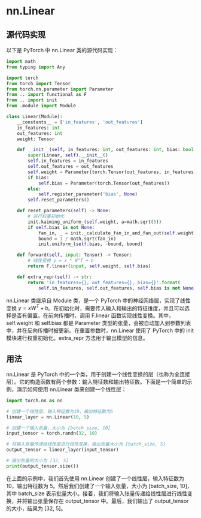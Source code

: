 # nn.Linear

## 源代码实现
以下是 PyTorch 中 nn.Linear 类的源代码实现：

```python
import math
from typing import Any

import torch
from torch import Tensor
from torch.nn.parameter import Parameter
from .. import functional as F
from .. import init
from .module import Module

class Linear(Module):
    __constants__ = ['in_features', 'out_features']
    in_features: int
    out_features: int
    weight: Tensor

    def __init__(self, in_features: int, out_features: int, bias: bool = True) -> None:
        super(Linear, self).__init__()
        self.in_features = in_features
        self.out_features = out_features
        self.weight = Parameter(torch.Tensor(out_features, in_features))
        if bias:
            self.bias = Parameter(torch.Tensor(out_features))
        else:
            self.register_parameter('bias', None)
        self.reset_parameters()

    def reset_parameters(self) -> None:
        # 进行权重初始化
        init.kaiming_uniform_(self.weight, a=math.sqrt(5))
        if self.bias is not None:
            fan_in, _ = init._calculate_fan_in_and_fan_out(self.weight)
            bound = 1 / math.sqrt(fan_in)
            init.uniform_(self.bias, -bound, bound)

    def forward(self, input: Tensor) -> Tensor:
        # 线性变换 y = x * W^T + b
        return F.linear(input, self.weight, self.bias)

    def extra_repr(self) -> str:
        return 'in_features={}, out_features={}, bias={}'.format(
            self.in_features, self.out_features, self.bias is not None)
```

nn.Linear 类继承自 Module 类，是一个 PyTorch 中的神经网络层，实现了线性变换 $y = xW^T+b$。在初始化时，需要传入输入和输出的特征维度，并且可以选择是否有偏置。在前向传播时，调用 F.linear 函数实现线性变换。其中，self.weight 和 self.bias 都是 Parameter 类型的张量，会被自动加入到参数列表中，并在反向传播时被更新。在重置参数时，nn.Linear 使用了 PyTorch 中的 init 模块进行权重初始化。extra_repr 方法用于输出模型的信息。

## 用法
nn.Linear 是 PyTorch 中的一个类，用于创建一个线性变换的层（也称为全连接层）。它的构造函数有两个参数：输入特征数和输出特征数。下面是一个简单的示例，演示如何使用 nn.Linear 类来创建一个线性层：

```python
import torch.nn as nn

# 创建一个线性层，输入特征数为10，输出特征数为5
linear_layer = nn.Linear(10, 5)

# 创建一个输入张量，大小为 [batch_size, 10]
input_tensor = torch.randn(32, 10)

# 将输入张量传递给线性层进行线性变换，输出张量大小为 [batch_size, 5]
output_tensor = linear_layer(input_tensor)

# 输出张量的大小为 [32, 5]
print(output_tensor.size())
```
在上面的示例中，我们首先使用 nn.Linear 创建了一个线性层，输入特征数为 10，输出特征数为 5。然后我们创建了一个输入张量，大小为 [batch_size, 10]，其中 batch_size 表示批量大小。接着，我们将输入张量传递给线性层进行线性变换，并将输出张量保存在 output_tensor 中。最后，我们输出了 output_tensor 的大小，结果为 [32, 5]。